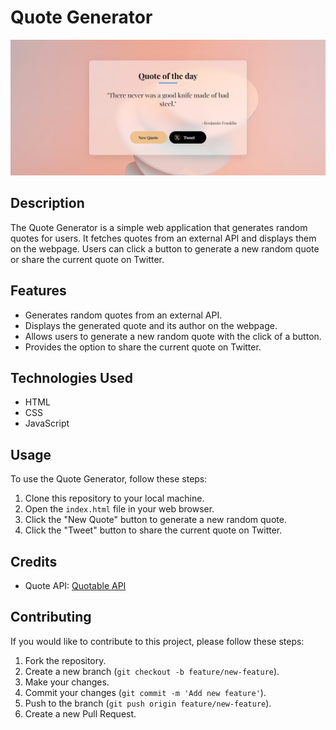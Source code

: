 # Quote Generator

![Quote Generator](quote-generator.png)

## Description

The Quote Generator is a simple web application that generates random quotes for users. It fetches quotes from an external API and displays them on the webpage. Users can click a button to generate a new random quote or share the current quote on Twitter.

## Features

- Generates random quotes from an external API.
- Displays the generated quote and its author on the webpage.
- Allows users to generate a new random quote with the click of a button.
- Provides the option to share the current quote on Twitter.

## Technologies Used

- HTML
- CSS
- JavaScript

## Usage

To use the Quote Generator, follow these steps:

1. Clone this repository to your local machine.
2. Open the `index.html` file in your web browser.
3. Click the "New Quote" button to generate a new random quote.
4. Click the "Tweet" button to share the current quote on Twitter.

## Credits

- Quote API: [Quotable API](https://api.quotable.io/)

## Contributing

If you would like to contribute to this project, please follow these steps:

1. Fork the repository.
2. Create a new branch (`git checkout -b feature/new-feature`).
3. Make your changes.
4. Commit your changes (`git commit -m 'Add new feature'`).
5. Push to the branch (`git push origin feature/new-feature`).
6. Create a new Pull Request.


